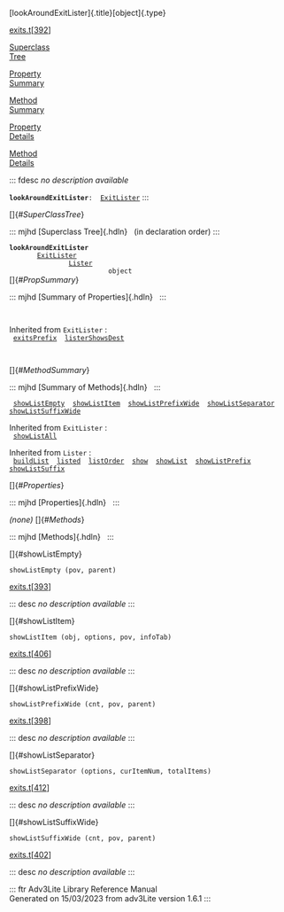 [lookAroundExitLister]{.title}[object]{.type}

[exits.t](../file/exits.t.html)\[[392](../source/exits.t.html#392)\]

[Superclass\
Tree](#_SuperClassTree_)

[Property\
Summary](#_PropSummary_)

[Method\
Summary](#_MethodSummary_)

[Property\
Details](#_Properties_)

[Method\
Details](#_Methods_)

::: fdesc
*no description available*

**`lookAroundExitLister`**` :   `[`ExitLister`](../object/ExitLister1.html)
:::

[]{#_SuperClassTree_}

::: mjhd
[Superclass Tree]{.hdln}   (in declaration order)
:::

**`lookAroundExitLister`**\
`         `[`ExitLister`](../object/ExitLister1.html)\
`                 `[`Lister`](../object/Lister.html)\
`                         object`\
[]{#_PropSummary_}

::: mjhd
[Summary of Properties]{.hdln}  
:::

` `

Inherited from `ExitLister` :\
` `[`exitsPrefix`](../object/ExitLister1.html#exitsPrefix)`  `[`listerShowsDest`](../object/ExitLister1.html#listerShowsDest)`  `

` `

[]{#_MethodSummary_}

::: mjhd
[Summary of Methods]{.hdln}  
:::

` `[`showListEmpty`](#showListEmpty)`  `[`showListItem`](#showListItem)`  `[`showListPrefixWide`](#showListPrefixWide)`  `[`showListSeparator`](#showListSeparator)`  `[`showListSuffixWide`](#showListSuffixWide)`  `

Inherited from `ExitLister` :\
` `[`showListAll`](../object/ExitLister1.html#showListAll)`  `

Inherited from `Lister` :\
` `[`buildList`](../object/Lister.html#buildList)`  `[`listed`](../object/Lister.html#listed)`  `[`listOrder`](../object/Lister.html#listOrder)`  `[`show`](../object/Lister.html#show)`  `[`showList`](../object/Lister.html#showList)`  `[`showListPrefix`](../object/Lister.html#showListPrefix)`  `[`showListSuffix`](../object/Lister.html#showListSuffix)`  `

[]{#_Properties_}

::: mjhd
[Properties]{.hdln}  
:::

*(none)* []{#_Methods_}

::: mjhd
[Methods]{.hdln}  
:::

[]{#showListEmpty}

`showListEmpty (pov, parent)`

[exits.t](../file/exits.t.html)\[[393](../source/exits.t.html#393)\]

::: desc
*no description available*
:::

[]{#showListItem}

`showListItem (obj, options, pov, infoTab)`

[exits.t](../file/exits.t.html)\[[406](../source/exits.t.html#406)\]

::: desc
*no description available*
:::

[]{#showListPrefixWide}

`showListPrefixWide (cnt, pov, parent)`

[exits.t](../file/exits.t.html)\[[398](../source/exits.t.html#398)\]

::: desc
*no description available*
:::

[]{#showListSeparator}

`showListSeparator (options, curItemNum, totalItems)`

[exits.t](../file/exits.t.html)\[[412](../source/exits.t.html#412)\]

::: desc
*no description available*
:::

[]{#showListSuffixWide}

`showListSuffixWide (cnt, pov, parent)`

[exits.t](../file/exits.t.html)\[[402](../source/exits.t.html#402)\]

::: desc
*no description available*
:::

::: ftr
Adv3Lite Library Reference Manual\
Generated on 15/03/2023 from adv3Lite version 1.6.1
:::
